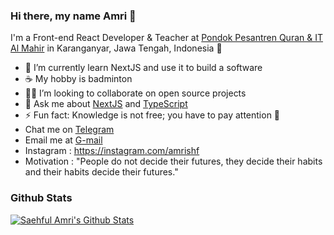 ### Hi there, my name Amri 👋

I'm a Front-end React Developer & Teacher at [Pondok Pesantren Quran & IT Al Mahir](https://ppqita.com) in Karanganyar, Jawa Tengah, Indonesia 🌆

- 🔭 I’m currently learn NextJS and use it to build a software
- ☕ My hobby is badminton
- 🧑‍💻 I’m looking to collaborate on open source projects
- 💬 Ask me about [NextJS](https://nextjs.org/) and [TypeScript](https://www.typescriptlang.org/)
- ⚡ Fun fact: Knowledge is not free; you have to pay attention 🐰
- Chat me on [Telegram](https://t.me/amrishf)
- Email me at [G-mail](mailto:amrishf97@gmail.com)
- Instagram : https://instagram.com/amrishf
- Motivation : "People do not decide their futures, they decide their habits and their habits decide their futures." 

### Github Stats

[![Saehful Amri's Github Stats](https://github-readme-stats.vercel.app/api?username=saehfulamri&count_private=true&theme=default&show_icons=true)](https://github.com/saehfulamri)
